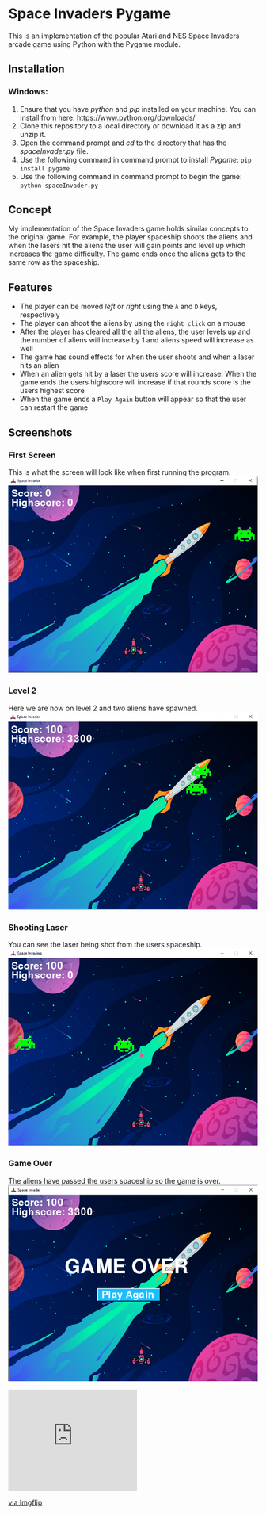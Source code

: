 # Space Invaders Pygame
This is an implementation of the popular Atari and NES Space Invaders arcade game using Python with the Pygame module.

## Installation

### Windows:
1. Ensure that you have _python_ and _pip_ installed on your machine. You can install from here: https://www.python.org/downloads/
2. Clone this repository to a local directory or download it as a zip and unzip it.
3. Open the command prompt and _cd_ to the directory that has the _spaceInvader.py_ file.
4. Use the following command in command prompt to install _Pygame_: `pip install pygame`
5. Use the following command in command prompt to begin the game: `python spaceInvader.py`

## Concept
My implementation of the Space Invaders game holds similar concepts to the original game. For example, the player spaceship shoots the aliens
and when the lasers hit the aliens the user will gain points and level up which increases the game difficulty. The game ends once the aliens gets
to the same row as the spaceship.

## Features 
* The player can be moved _left_ or _right_ using the `A` and `D` keys, respectively
* The player can shoot the aliens by using the `right click` on a mouse
* After the player has cleared all the all the aliens, the user levels up and the number of aliens will increase by 1 and aliens speed will increase as well
* The game has sound effects for when the user shoots and when a laser hits an alien
* When an alien gets hit by a laser the users score will increase. When the game ends the users highscore will increase if that rounds score is the users highest score
* When the game ends a `Play Again` button will appear so that the user can restart the game

## Screenshots

### First Screen
This is what the screen will look like when first running the program.
![start showcase](screenshots/spaceinvaders.png)

### Level 2
Here we are now on level 2 and two aliens have spawned.
![midgame showcase](screenshots/pic2.png)

### Shooting Laser
You can see the laser being shot from the users spaceship.
![lasers showcase](screenshots/shooting.png)

### Game Over
The aliens have passed the users spaceship so the game is over. 
![gameover showcase](screenshots/gameover.png)

<div style="width:260px;max-width:100%;"><div style="height:0;padding-bottom:78.85%;position:relative;"><iframe width="260" height="205" style="position:absolute;top:0;left:0;width:100%;height:100%;" frameBorder="0" src="https://imgflip.com/embed/4puory"></iframe></div><p><a href="https://imgflip.com/gif/4puory">via Imgflip</a></p></div>
